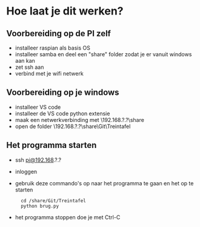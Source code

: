 # Hoe laat je dit werken?

## Voorbereiding op de PI zelf
- installeer raspian als basis OS
- installeer samba en deel een "share" folder zodat je er vanuit windows aan kan
- zet ssh aan
- verbind met je wifi netwerk

## Voorbereiding op je windows
- installeer VS code
- installeer de VS code python extensie
- maak een netwerkverbinding met \\192.168.?.?\share
- open de folder \\192.168.?.?\share\Git\Treintafel

## Het programma starten
- ssh pi@192.168.?.?
- inloggen
- gebruik deze commando's op naar het programma te gaan en het op te starten

        cd /share/Git/Treintafel
        python brug.py
- het programma stoppen doe je met Ctrl-C

